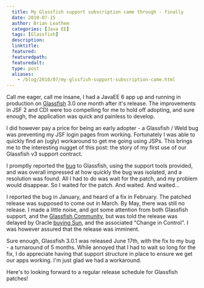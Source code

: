 ```yaml
---
  title: My Glassfish support subscription came through - finally
  date: 2010-07-15
  author: Brian Leathem
  categories: [Java EE]
  tags: [Glassfish]
  description:
  linktitle:
  featured:
  featuredpath:
  featuredalt:
  type: post
  aliases:
    - /blog/2010/07/my-glssfish-support-subscription-came.html
---
```


Call me eager, call me insane, I had a JavaEE 6 app up and running in production on <a href="http://glassfish.dev.java.net/">Glassfish</a> 3.0 one month after it's release.  The improvements in JSF 2 and CDI were too compelling for me to hold off adopting, and sure enough, the application was quick and painless to develop.

I did however pay a price for being an early adopter - a Glassfish / Weld bug was preventing my JSF login pages from working.  Fortunately I was able to quickly find an (ugly)  workaround to get me going using JSPs.  This brings me to the interesting nugget of this post: the story of my first use of our Glassfish v3 support contract.

I promptly reported the <a href="https://glassfish.dev.java.net/issues/show_bug.cgi?id=11504">bug</a> to Glassfish, using the support tools provided, and was overall impressed at how quickly the bug was isolated, and a resolution was found.  All I had to do was wait for the patch, and my problem would disappear. So I waited for the patch.  And waited.  And waited...

I reported the bug in January, and heard of a fix in February.  The patched release was supposed to come out in March.  By May, there was still no release.  I made a little noise, and got some attention from both Glassfish support, and the <a href="http://blogs.sun.com/theaquarium/">Glassfish Community</a>, but was told the release was delayed by Oracle <a href="http://www.oracle.com/us/sun/index.htm">buying Sun</a>, and the  associated "Change in Control".  I was however assured that the release was imminent.

Sure enough, Glassfish 3.0.1 was released June 17th, with the fix to my bug - a turnaround of 5 months.  While annoyed that I had to wait so long for the fix, I do appreciate having that support structure in place to ensure we get our apps working.  I'm just glad we had a workaround.

Here's to looking forward to a regular release schedule for Glassfish patches!

